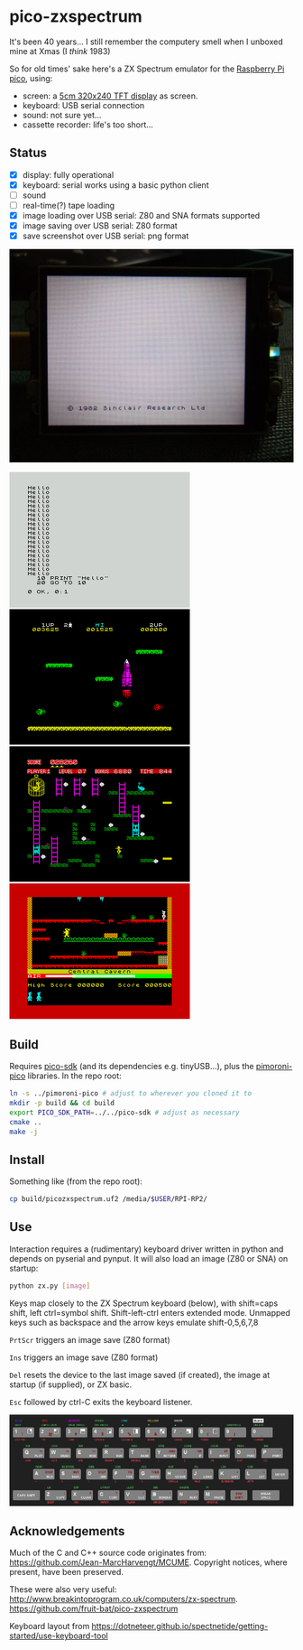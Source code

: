 # pico-zxspectrum

It's been 40 years... I still remember the computery smell when I unboxed mine at Xmas (I *think* 1983)

So for old times' sake here's a ZX Spectrum emulator for the [Raspberry Pi pico](https://www.raspberrypi.com/documentation/microcontrollers/raspberry-pi-pico.html), using:

- screen: a [5cm 320x240 TFT display](https://shop.pimoroni.com/products/pico-display-pack-2-0?variant=39374122582099) as screen.
- keyboard: USB serial connection
- sound: not sure yet...
- cassette recorder: life's too short...

## Status

- [X] display: fully operational
- [X] keyboard: serial works using a basic python client
- [ ] sound
- [ ] real-time(?) tape loading
- [X] image loading over USB serial: Z80 and SNA formats supported
- [X] image saving over USB serial: Z80 format
- [X] save screenshot over USB serial: png format

![boot](./doc/boot.jpg)

![basic](./doc/basic.png) ![jetpac](./doc/jetpac.png)
![chegg](./doc/chegg.png) ![manic](./doc/manic.png)


## Build

Requires [pico-sdk](https://github.com/raspberrypi/pico-sdk) (and its dependencies e.g. tinyUSB...), plus the [pimoroni-pico](https://github.com/pimoroni/pimoroni-pico) libraries. In the repo root:

```sh
ln -s ../pimoroni-pico # adjust to wherever you cloned it to
mkdir -p build && cd build
export PICO_SDK_PATH=../../pico-sdk # adjust as necessary
cmake ..
make -j
```

## Install

Something like (from the repo root):

```sh
cp build/picozxspectrum.uf2 /media/$USER/RPI-RP2/
```

## Use

Interaction requires a (rudimentary) keyboard driver written in python and depends on pyserial and pynput. It will also load an image (Z80 or SNA) on startup:

```sh
python zx.py [image]
```

Keys map closely to the ZX Spectrum keyboard (below), with shift=caps shift, left ctrl=symbol shift. Shift-left-ctrl enters extended mode.
Unmapped keys such as backspace and the arrow keys emulate shift-0,5,6,7,8

`PrtScr` triggers an image save (Z80 format)

`Ins` triggers an image save (Z80 format)

`Del` resets the device to the last image saved (if created), the image at startup (if supplied), or ZX basic.

`Esc` followed by ctrl-C exits the keyboard listener.

![spectrum-48-keyboard](./doc/spectrum-48-keyboard.png)

## Acknowledgements

Much of the C and C++ source code originates from: https://github.com/Jean-MarcHarvengt/MCUME. Copyright notices, where present, have been preserved.

These were also very useful:
http://www.breakintoprogram.co.uk/computers/zx-spectrum.
https://github.com/fruit-bat/pico-zxspectrum


Keyboard layout from https://dotneteer.github.io/spectnetide/getting-started/use-keyboard-tool
